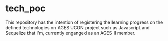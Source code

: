 # tech_poc
This repository has the intention of registering the learning progress on the defined technologies on AGES UCON project such as Javascript and Sequelize that I'm, currently enganged as an AGES II member.


